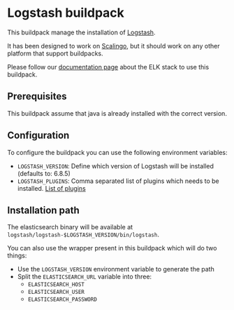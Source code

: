 # Logstash buildpack

This buildpack manage the installation of
[Logstash](https://www.elastic.co/guide/en/logstash/current/getting-started-with-logstash.html).

It has been designed to work on [Scalingo](https://scalingo.com/), but it should
work on any other platform that support buildpacks.

Please follow our [documentation
page](https://doc.scalingo.com/platform/getting-started/getting-started-with-elk#logstash)
about the ELK stack to use this buildpack.

## Prerequisites

This buildpack assume that java is already installed with the correct version.

## Configuration

To configure the buildpack you can use the following environment variables:

* `LOGSTASH_VERSION`: Define which version of Logstash will be installed
  (defaults to: 6.8.5)
* `LOGSTASH_PLUGINS`: Comma separated list of plugins which needs to be
  installed. [List of plugins](https://github.com/logstash-plugins)

## Installation path

The elasticsearch binary will be available at
`logstash/logstash-$LOGSTASH_VERSION/bin/logstash`.

You can also use the wrapper present in this buildpack which will do two
things:
* Use the `LOGSTASH_VERSION` environment variable to generate the path
* Split the `ELASTICSEARCH_URL` variable into three:
  * `ELASTICSEARCH_HOST`
  * `ELASTICSEARCH_USER`
  * `ELASTICSEARCH_PASSWORD`

